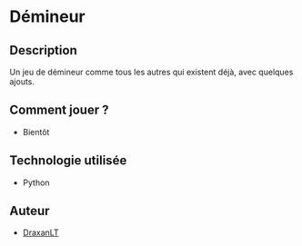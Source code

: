 # Démineur

## Description
Un jeu de démineur comme tous les autres qui existent déjà, avec quelques ajouts.

## Comment jouer ?
- Bientôt

## Technologie utilisée

- Python

## Auteur

- [DraxanLT](https://github.com/DraxanLT)
